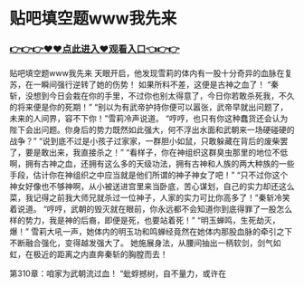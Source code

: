 # 贴吧填空题www我先来

### <a href="https://github.com/xinfue/dunp/issues/2">👉👉👉♥♥点此进入♥观看入口👈👉👉</a>

贴吧填空题www我先来
天眼开启，他发现雪莉的体内有一股十分奇异的血脉在复苏，在一瞬间强行逆转了她的伤势！
    如果所料不差，这便是古神之血了！
    “秦斩，没想到今日会栽在你的手里，不过你也别太得意了，今日你若敢杀死我，不久的将来便是你的死期！”
    “别以为有武帝护持你便可以嚣张，武帝早就出问题了，未来的人间界，容不下你！”雪莉冷声说道。
    “哼哼，也只有你这种蠢货还会认为陛下会出问题。你身后的势力既然如此强大，何不浮出水面和武朝来一场硬碰硬的战争？”
    “说到底不过是小孩子过家家，一群胆小如鼠，只敢躲藏在背后的废柴罢了，要是敢出来，我直接杀之！”
    “看样子，你在神组织这群臭虫那里的地位不低啊，拥有古神之血，还拥有这么多的天级功法，拥有古神和人族的两大种族的一些手段，估计你在神组织之中应当就是他们所谓的神子神女了吧！”
    “只不过你这个神女好像也不够神啊，从小被送进宫里来当卧底，苦心谋划，自己的实力却还这么菜，我记得之前我大师兄就杀过一位神子，人家的实力可比你高多了！”秦斩冷笑着说道。
    “哼哼，武朝的毁灭就在眼前，你永远都不会知道你到底得罪了一股怎么样的势力，我是神的后裔，即便是死，也要站着死！”
    “明玉蝉鸣，生死劫灭，爆！”
    雪莉大吼一声，她体内的明玉功和鸣蝉经竟然在她体内那股血脉的牵引之下不断融合强化，变得越发强大了。
    她施展身法，从腰间抽出一柄软剑，剑气如虹，在极近的距离之内直奔秦斩的胸膛而去！

第310章：咱家为武朝流过血！
    “蚍蜉撼树，自不量力，或许在

